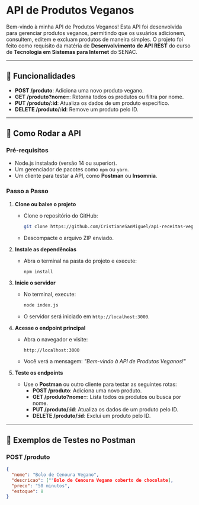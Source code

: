 # API de Produtos Veganos

Bem-vindo à minha API de Produtos Veganos! Esta API foi desenvolvida para gerenciar produtos veganos, permitindo que os usuários adicionem, consultem, editem e excluam produtos de maneira simples. O projeto foi feito como requisito da matéria de **Desenvolvimento de API REST** do curso de **Tecnologia em Sistemas para Internet** do SENAC.

---

## 📝 Funcionalidades

- **POST /produto**: Adiciona uma novo produto vegano.
- **GET /produto?nome=**: Retorna todos os produtos ou filtra por nome.
- **PUT /produto/:id**: Atualiza os dados de um produto específico.
- **DELETE /produto/:id**: Remove um produto pelo ID.

---

## 🚀 Como Rodar a API

### Pré-requisitos
- Node.js instalado (versão 14 ou superior).
- Um gerenciador de pacotes como `npm` ou `yarn`.
- Um cliente para testar a API, como **Postman** ou **Insomnia**.

### Passo a Passo

1. **Clone ou baixe o projeto**
   - Clone o repositório do GitHub:
     ```bash
     git clone https://github.com/CristianeSanMiguel/api-receitas-veganas
     ```
   - Descompacte o arquivo ZIP enviado.

2. **Instale as dependências**
   - Abra o terminal na pasta do projeto e execute:
     ```bash
     npm install
     ```

3. **Inicie o servidor**
   - No terminal, execute:
     ```bash
     node index.js
     ```
   - O servidor será iniciado em `http://localhost:3000`.

4. **Acesse o endpoint principal**
   - Abra o navegador e visite:
     ```
     http://localhost:3000
     ```
   - Você verá a mensagem: *"Bem-vindo à API de Produtos Veganos!"*

5. **Teste os endpoints**
   - Use o **Postman** ou outro cliente para testar as seguintes rotas:
     - **POST /produto**: Adiciona uma novo produto.
     - **GET /produto?nome=**: Lista todos os produtos ou busca por nome.
     - **PUT /produto/:id**: Atualiza os dados de um produto pelo ID.
     - **DELETE /produto/:id**: Exclui um produto pelo ID.

---

## 🧪 Exemplos de Testes no Postman

### POST /produto
```json
{
  "nome": "Bolo de Cenoura Vegano",
  "descricao": [""Bolo de Cenoura Vegano coberto de chocolate],
  "preco": "50 minutos",
  "estoque": 8
}
